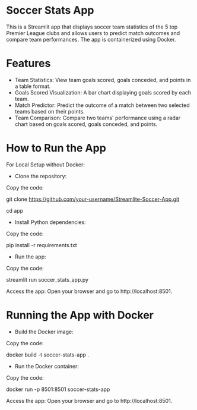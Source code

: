 # Soccer Stats App
This is a Streamlit app that displays soccer team statistics of the 5 top Premier League clubs and allows users to predict match outcomes and compare team performances. The app is containerized using Docker.

# Features
- Team Statistics: View team goals scored, goals conceded, and points in a table format.
- Goals Scored Visualization: A bar chart displaying goals scored by each team.
- Match Predictor: Predict the outcome of a match between two selected teams based on their points.
- Team Comparison: Compare two teams' performance using a radar chart based on goals scored, goals conceded, and points.

# How to Run the App

For Local Setup without Docker:

- Clone the repository:

Copy the code:

git clone https://github.com/your-username/Streamlite-Soccer-App.git

cd app

- Install Python dependencies: 

Copy the code:

pip install -r requirements.txt

- Run the app:

Copy the code:

streamlit run soccer_stats_app.py

Access the app: Open your browser and go to http://localhost:8501.

# Running the App with Docker

- Build the Docker image: 

Copy the code:

docker build -t soccer-stats-app .

- Run the Docker container:

Copy the code:

docker run -p 8501:8501 soccer-stats-app

Access the app: Open your browser and go to http://localhost:8501.
